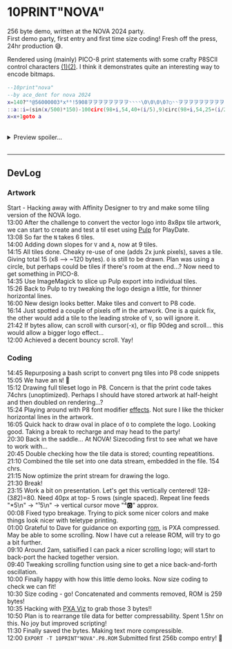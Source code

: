 # 10PRINT"NOVA"

256 byte demo, written at the NOVA 2024 party.  
First demo party, first entry and first time size coding! Fresh off the press, 24hr production 😅.  

Rendered using (mainly) PICO-8 print statements with some crafty P8SCII control characters [(1)](https://pico-8.fandom.com/wiki/P8SCII_Control_Codes)[(2)](https://pico-8.fandom.com/wiki/P8SCII). I think it demonstrates quite an interesting way to encode bitmaps.



```lua
--10print"nova"
--by ace_dent for nova 2024
x=140?"⁶@56000003⁸x⁸⁶!5908ヲヲヲヲヲヲヲヲ◝◝◝◝\0\0\0\0?○◝◝ヲヲヲヲヲヲヲヲヲヲユナ\0\0\0\0゜?○◝ユナら█\0\0\0\0¹³⁷⁷ᶠᶠ゜゛><|xヲユユナナらら██\0\0\0\0\0\0\0\0\0▒▒れれフ◝◝◝~<⁷³³¹¹\0\0\0|<>゛゜ᶠᶠ⁷█らナナユユヲx³³⁷⁷◝◝◝◜"
::a::i=(sin(x/500)*150)-100circ(98+i,54,40+(i/5),9)circ(98+i,54,25+(i/2),10)cursor(i,32,2)?"ᵉ⁶pabbc000fbg0ng\na00a00000hjmhj\na00de0000iklioe\n⁶1⁶c"
x=x+1goto a
```

<br>

<details>
    <summary>Preview spoiler...</summary>
    <img width="256" height="256" src="./assets/10PRINT^NOVA^-preview.gif" alt="">
</details>

<br>

---


## DevLog

### Artwork

Start - Hacking away with Affinity Designer to try and make some tiling version of the NOVA logo.  
13:00 After the challenge to convert the vector logo into 8x8px tile artwork, we can start to create and test a til  eset using [Pulp](https://play.date/pulp/) for PlayDate.  
13:08 So far the `N` takes 6 tiles.  
14:00 Adding down slopes for `V` and `A`, now at 9 tiles.  
14:15 All tiles done. Cheaky re-use of one (adds 2x junk pixels), saves a tile. Giving total 15 (x8 --> ~120 bytes). `O` is still to be drawn. Plan was using a circle, but perhaps could be tiles if there's room at the end...? Now need to get something in PICO-8.  
14:35 Use ImageMagick to slice up Pulp export into individual tiles.  
15:26 Back to Pulp to try tweaking the logo design a little, for thinner horizontal lines.  
16:00 New design looks better. Make tiles and convert to P8 code.  
16:14 Just spotted a couple of pixels off in the artwork. One is a quick fix, the other would add a tile to the leading stroke of `V`, so will ignore it.  
21:42 If bytes allow, can scroll with cursor(-x), or flip 90deg and scroll... this would allow a bigger logo effect...  
12:00 Achieved a decent bouncy scroll. Yay!

### Coding

14:45 Repurposing a bash script to convert png tiles into P8 code snippets  
15:05 We have an `N`! 🎉  
15:12 Drawing full tileset logo in P8. Concern is that the print code takes 74chrs (unoptimized). Perhaps I should have stored artwork at half-height and then doubled on rendering...?  
15:24 Playing around with P8 font modifier [effects](https://pico-8.fandom.com/wiki/P8SCII_Control_Codes#Changing_character_rendering_modes). Not sure I like the thicker horizontal lines in the artwork.  
16:05 Quick hack to draw oval in place of `O` to complete the logo. Looking good. Taking a break to recharge and may head to the party!  
20:30 Back in the saddle... At NOVA! Sizecoding first to see what we have to work with...  
20:45 Double checking how the tile data is stored; counting repeatitions.  
21:10 Combined the tile set into one data stream, embedded in the file. 154 chrs.  
21:15 Now optimize the print stream for drawing the logo.  
21:30 Break!  
23:15 Work a bit on presentation. Let's get this vertically centered! 128-(3*8*2)=80. Need 40px at top- 5 rows (single spaced). Repeat line feeds "\*5\n" → "¹5\n" →  vertical cursor move "⁴🅾️" approx.  
00:08 Fixed typo breakage. Trying to pick some nicer colors and make things look nicer with teletype printing.  
01:00 Grateful to Dave for guidance on exporting [rom](http://www.sizecoding.org/wiki/PICO-8#Tiny_ROM_Export), is PXA compressed. May be able to some scrolling. Now I have cut a release ROM, will try to go a bit further.  
09:10 Around 2am, satisified I can pack a nicer scrolling logo; will start to back-port the hacked together version.  
09:40 Tweaking scrolling function using sine to get a nice back-and-forth oscillation.  
10:00 Finally happy with how this little demo looks. Now size coding to check we can fit!  
10:30 Size coding - go! Concatenated and comments removed, ROM is 259 bytes!  
10:35 Hacking with [PXA Viz](https://carlc27843.itch.io/pico-8-source-compression-visualizer) to grab those 3 bytes!!  
10:50 Plan is to rearrange tile data for better compressability. Spent 1.5hr on this. No joy but improved scripting!  
11:30 Finally saved the bytes. Making text more compressible.  
12:00 `EXPORT -T 10PRINT"NOVA".P8.ROM` Submitted first 256b compo entry! 🥳
